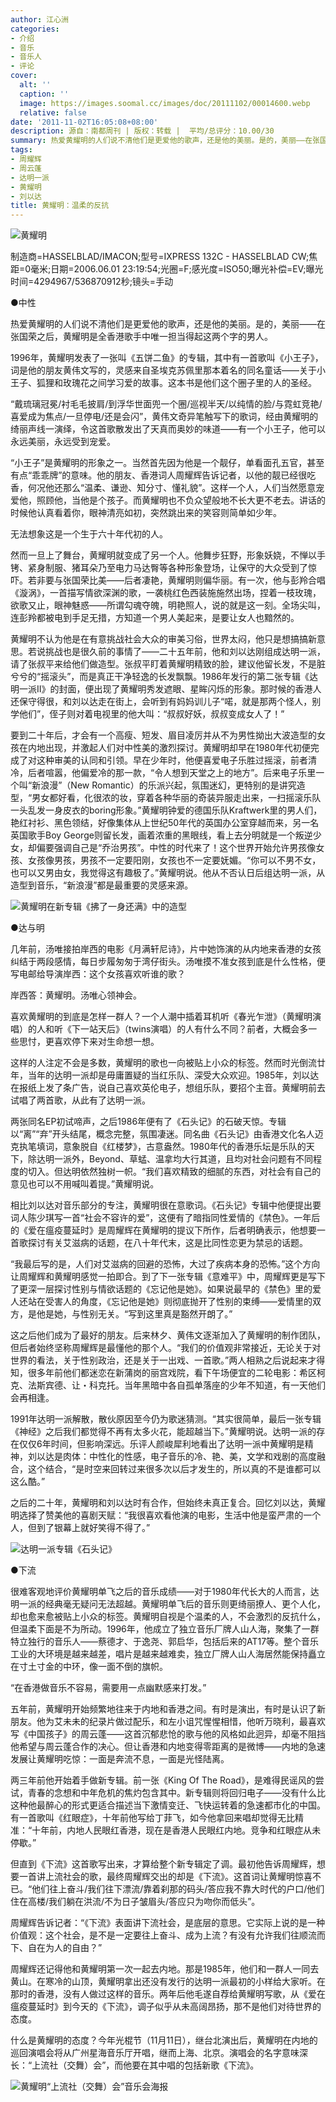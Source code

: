 ```yaml
---
author: 江心洲
categories:
- 介绍
- 音乐
- 音乐人
- 评论
cover:
  alt: ''
  caption: ''
  image: https://images.soomal.cc/images/doc/20111102/00014600.webp
  relative: false
date: '2011-11-02T16:05:08+08:00'
description: 源自：南都周刊 | 版权：转载 |  平均/总评分：10.00/30
summary: 热爱黄耀明的人们说不清他们是更爱他的歌声，还是他的美丽。是的，美丽――在张国荣之后，黄耀明是全香港歌手中唯一担当得起这两个字的男人。1996年，黄耀明发表了一张叫《五饼二鱼》的专辑，其中有一首歌叫《小王子》，词是他的朋友黄伟文写的，灵感来自圣埃克苏佩里那本着名的同名童话――关于小王子、狐狸和玫瑰花之间学习爱的故事。这本书是他们这个圈子里的人的圣经……
tags:
- 周耀辉
- 周云蓬
- 达明一派
- 黄耀明
- 刘以达
title: 黄耀明：温柔的反抗
---
```


![黄耀明](https://images.soomal.cc/images/doc/20111102/00014598.webp)

制造商=HASSELBLAD/IMACON;型号=IXPRESS 132C - HASSELBLAD CW;焦距=0毫米;日期=2006.06.01 23:19:54;光圈=F;感光度=ISO50;曝光补偿=EV;曝光时间=4294967/536870912秒;镜头=手动



●中性

热爱黄耀明的人们说不清他们是更爱他的歌声，还是他的美丽。是的，美丽――在张国荣之后，黄耀明是全香港歌手中唯一担当得起这两个字的男人。

1996年，黄耀明发表了一张叫《五饼二鱼》的专辑，其中有一首歌叫《小王子》，词是他的朋友黄伟文写的，灵感来自圣埃克苏佩里那本着名的同名童话――关于小王子、狐狸和玫瑰花之间学习爱的故事。这本书是他们这个圈子里的人的圣经。

“戴琉璃冠冕/衬毛毛披肩/到浮华世面兜一个圈/巡视半天/以纯情的脸/与霓虹竞艳/喜爱成为焦点/一旦停电/还是会闪”，黄伟文奇异笔触写下的歌词，经由黄耀明的绮丽声线一演绎，令这首歌散发出了天真而奥妙的味道――有一个小王子，他可以永远美丽，永远受到宠爱。

“小王子”是黄耀明的形象之一。当然首先因为他是一个靓仔，单看面孔五官，甚至有点“乖乖牌”的意味。他的朋友、香港词人周耀辉告诉记者，以他的靓已经很吃香，何况他还那么“温柔、谦逊、知分寸、懂礼貌”。这样一个人，人们当然愿意宠爱他，照顾他，当他是个孩子。而黄耀明也不负众望般地不长大更不老去。讲话的时候他认真看着你，眼神清亮如初，突然跳出来的笑容则简单如少年。

无法想象这是一个生于六十年代初的人。

然而一旦上了舞台，黄耀明就变成了另一个人。他舞步狂野，形象妖娆，不惮以手铐、紧身制服、猪耳朵乃至电力马达臀等各种形象登场，让保守的大众受到了惊吓。若非要与张国荣比美――后者凄艳，黄耀明则偏华丽。有一次，他与彭羚合唱《漩涡》，一首描写情欲深渊的歌，一袭桃红色西装施施然出场，捏着一枝玫瑰，欲歌又止，眼神魅惑――所谓勾魂夺魄，明艳照人，说的就是这一刻。全场尖叫，连彭羚都被电到手足无措，方知道一个男人美起来，是要让女人也黯然的。

黄耀明不认为他是在有意挑战社会大众的审美习俗，世界太闷，他只是想搞搞新意思。若说挑战也是很久前的事情了――二十五年前，他和刘以达刚组成达明一派，请了张叔平来给他们做造型。张叔平盯着黄耀明精致的脸，建议他留长发，不是脏兮兮的“摇滚头”，而是真正干净轻逸的长发飘飘。1986年发行的第二张专辑《达明一派II》的封面，便出现了黄耀明秀发遮眼、星眸闪烁的形象。那时候的香港人还保守得很，和刘以达走在街上，会听到有妈妈训儿子“喏，就是那两个怪人，别学他们”，侄子则对着电视里的他大叫：“叔叔好妖，叔叔变成女人了！”

要到二十年后，才会有一个高瘦、短发、眉目凌厉并从不为男性拗出大波造型的女孩在内地出现，并激起人们对中性美的激烈探讨。黄耀明却早在1980年代初便完成了对这种审美的认同和引领。早在少年时，他便喜爱电子乐胜过摇滚，前者清冷，后者喧嚣，他偏爱冷的那一款，“令人想到天堂之上的地方”。后来电子乐里一个叫“新浪漫”（New Romantic）的乐派兴起，氛围迷幻，更特别的是讲究造型，“男女都好看，化很浓的妆，穿着各种华丽的奇装异服走出来，一扫摇滚乐队一头乱发一身皮衣的boring形象。”黄耀明钟爱的德国乐队Kraftwerk里的男人们，艳红衬衫、黑色领结，好像集体从上世纪50年代的英国办公室穿越而来，另一名英国歌手Boy George则留长发，画着浓重的黑眼线，看上去分明就是一个叛逆少女，却偏要强调自己是“乔治男孩”。中性的时代来了！这个世界开始允许男孩像女孩、女孩像男孩，男孩不一定要阳刚，女孩也不一定要妩媚。“你可以不男不女，也可以又男由女，我觉得这有趣极了。”黄耀明说。他从不否认日后组达明一派，从造型到音乐，“新浪漫”都是最重要的灵感来源。

![黄耀明在新专辑《拂了一身还满》中的造型](https://images.soomal.cc/images/doc/20111102/00014601.webp)





●达与明

几年前，汤唯接拍岸西的电影《月满轩尼诗》，片中她饰演的从内地来香港的女孩纠结于两段感情，每日步履匆匆于湾仔街头。汤唯摸不准女孩到底是什么性格，便写电邮给导演岸西：这个女孩喜欢听谁的歌？

岸西答：黄耀明。汤唯心领神会。

喜欢黄耀明的到底是怎样一群人？一个人潮中插着耳机听《春光乍泄》（黄耀明演唱）的人和听《下一站天后》（twins演唱）的人有什么不同？前者，大概会多一些思忖，更喜欢停下来对生命想一想。

这样的人注定不会是多数，黄耀明的歌也一向被贴上小众的标签。然而时光倒流廿年，当年的达明一派却是毋庸置疑的当红乐队、深受大众欢迎。1985年，刘以达在报纸上发了条广告，说自己喜欢英伦电子，想组乐队，要招个主音。黄耀明前去试唱了两首歌，从此有了达明一派。

两张同名EP初试啼声，之后1986年便有了《石头记》的石破天惊。专辑以“离”“弃”开头结尾，概念完整，氛围凄迷。同名曲《石头记》由香港文化名人迈克执笔填词，意象脱自《红楼梦》，古意盎然。1980年代的香港乐坛是乐队的天下，除达明一派外，Beyond、草蜢、温拿均大行其道，且均对社会问题有不同程度的切入。但达明依然独树一帜。“我们喜欢精致的细腻的东西，对社会有自己的意见也可以不用喊叫着提。”黄耀明说。

相比刘以达对音乐部分的专注，黄耀明很在意歌词。《石头记》专辑中他便提出要词人陈少琪写一首“社会不容许的爱”，这便有了暗指同性爱情的《禁色》。一年后的《爱在瘟疫蔓延时》是周耀辉在黄耀明的提议下所作，后者明确表示，他想要一首歌探讨有关艾滋病的话题，在八十年代末，这是比同性恋更为禁忌的话题。

“我最后写的是，人们对艾滋病的回避的恐怖，大过了疾病本身的恐怖。”这个方向让周耀辉和黄耀明感觉一拍即合。到了下一张专辑《意难平》中，周耀辉更是写下了更深一层探讨性别与情欲话题的《忘记他是她》。如果说最早的《禁色》里的爱人还站在受害人的角度，《忘记他是她》则彻底抛开了性别的束缚――爱情里的双方，是他是她，与性别无关。“写到这里真是豁然开朗了。”

这之后他们成为了最好的朋友。后来林夕、黄伟文逐渐加入了黄耀明的制作团队，但后者始终坚称周耀辉是最懂他的那个人。“我们的价值观非常接近，无论关于对世界的看法，关于性别政治，还是关于一出戏、一首歌。”两人相熟之后说起来才得知，很多年前他们都迷恋在新蒲岗的丽宫戏院，看下午场便宜的二轮电影：希区柯克、法斯宾德、让・科克托。当年黑暗中各自孤单落座的少年不知道，有一天他们会再相逢。

1991年达明一派解散，散伙原因至今仍为歌迷猜测。“其实很简单，最后一张专辑《神经》之后我们都觉得不再有太多火花，能超越当下。”黄耀明说。达明一派的存在仅仅6年时间，但影响深远。乐评人颜峻犀利地看出了达明一派中黄耀明是精神，刘以达是肉体：中性化的性感，电子音乐的冷、艳、美，文学和戏剧的高度融合，这个结合，“是时空来回转过来很多次以后才发生的，所以真的不是谁都可以这么酷。”

之后的二十年，黄耀明和刘以达时有合作，但始终未真正复合。回忆刘以达，黄耀明选择了赞美他的喜剧天赋：“我很喜欢看他演的电影，生活中他是蛮严肃的一个人，但到了银幕上就好笑得不得了。”

![达明一派专辑《石头记》](https://images.soomal.cc/images/doc/20111102/00014599.webp)





●下流

很难客观地评价黄耀明单飞之后的音乐成绩――对于1980年代长大的人而言，达明一派的经典毫无疑问无法超越。黄耀明单飞后的音乐则更绮丽撩人、更个人化，却也愈来愈被贴上小众的标签。黄耀明自视是个温柔的人，不会激烈的反抗什么，但温柔下面是不为所动。1996年，他成立了独立音乐厂牌人山人海，聚集了一群特立独行的音乐人――蔡德才、于逸尧、郭启华，包括后来的AT17等。整个音乐工业的大环境是越来越差，唱片是越来越难卖，独立厂牌人山人海居然能保持矗立在寸土寸金的中环，像一面不倒的旗帜。

“在香港做音乐不容易，需要用一点幽默感来打发。”

五年前，黄耀明开始频繁地往来于内地和香港之间。有时是演出，有时是认识了新朋友。他为艾未未的纪录片做过配乐，和左小诅咒惺惺相惜，他听万晓利，最喜欢写《中国孩子》的周云蓬――这首沉郁悲怆的歌与他的风格如此迥异，却毫不阻挡他希望与周云蓬合作的决心。但让香港和内地变得零距离的是微博――内地的急速发展让黄耀明吃惊：一面是奔流不息，一面是光怪陆离。

两三年前他开始着手做新专辑。前一张《King Of The Road》，是难得民谣风的尝试，青春的念想和中年危机的焦灼包含其中。新专辑则将回归电子――没有什么比这种他最醉心的形式更适合描述当下激情变迁、飞快运转着的急速都市化的中国。有一首歌叫《红眼症》，十年前他写给丁菲飞，如今他拿回来唱却觉得无比精准：“十年前，内地人民眼红香港，现在是香港人民眼红内地。竞争和红眼症从未停歇。”

但直到《下流》这首歌写出来，才算给整个新专辑定了调。最初他告诉周耀辉，想要一首讲上流社会的歌，最终周耀辉交出的却是《下流》。这首词让黄耀明惊喜不已。“他们往上奋斗/我们往下漂流/靠着刹那的码头/答应我不靠大时代的户口/他们住在高楼/我们躺在洪流/不为日子皱眉头/答应只为吻你而低头”。

周耀辉告诉记者：“《下流》表面讲下流社会，是底层的意思。它实际上说的是一种价值观：这个社会，是不是一定要往上奋斗、成为上流？有没有允许我们往顺流而下、自在为人的自由？”

周耀辉还记得他和黄耀明第一次一起去内地。那是1985年，他们和一群人一同去黄山。在寒冷的山顶，黄耀明拿出还没有发行的达明一派最初的小样给大家听。在那时的香港，没有人做过这样的音乐。两年后他毛遂自荐给黄耀明写歌，从《爱在瘟疫蔓延时》到今天的《下流》，调子似乎从未高阔昂扬，那不是他们对待世界的态度。

什么是黄耀明的态度？今年光棍节（11月11日），继台北演出后，黄耀明在内地的巡回演唱会将从广州星海音乐厅开唱，继而上海、北京。演唱会的名字意味深长：“上流社（交舞）会”，而他要在其中唱的包括新歌《下流》。

![黄耀明“上流社（交舞）会”音乐会海报](https://images.soomal.cc/images/doc/20111102/00014600.webp)